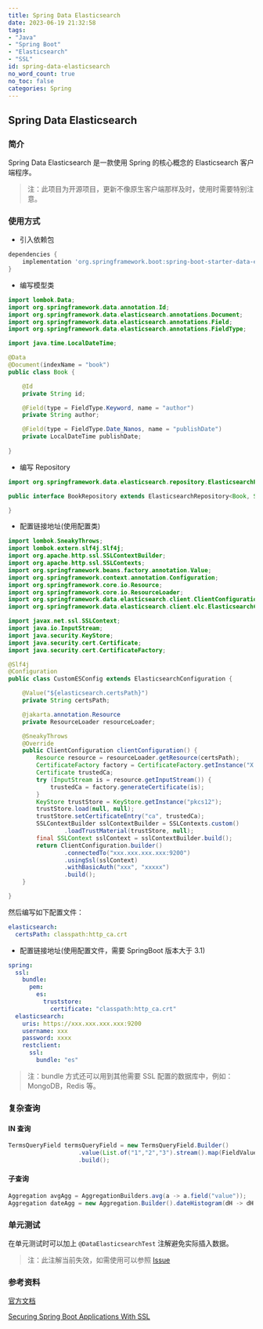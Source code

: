 ```yaml
---
title: Spring Data Elasticsearch
date: 2023-06-19 21:32:58
tags:
- "Java"
- "Spring Boot"
- "Elasticsearch"
- "SSL"
id: spring-data-elasticsearch
no_word_count: true
no_toc: false
categories: Spring
---
```


## Spring Data Elasticsearch

### 简介

Spring Data Elasticsearch 是一款使用 Spring 的核心概念的 Elasticsearch 客户端程序。

> 注：此项目为开源项目，更新不像原生客户端那样及时，使用时需要特别注意。

### 使用方式

- 引入依赖包

```groovy
dependencies {
    implementation 'org.springframework.boot:spring-boot-starter-data-elasticsearch'
}
```

- 编写模型类

```java
import lombok.Data;
import org.springframework.data.annotation.Id;
import org.springframework.data.elasticsearch.annotations.Document;
import org.springframework.data.elasticsearch.annotations.Field;
import org.springframework.data.elasticsearch.annotations.FieldType;

import java.time.LocalDateTime;

@Data
@Document(indexName = "book")
public class Book {

    @Id
    private String id;

    @Field(type = FieldType.Keyword, name = "author")
    private String author;

    @Field(type = FieldType.Date_Nanos, name = "publishDate")
    private LocalDateTime publishDate;
    
}
```

- 编写 Repository

```java
import org.springframework.data.elasticsearch.repository.ElasticsearchRepository;

public interface BookRepository extends ElasticsearchRepository<Book, String> {

}
```

- 配置链接地址(使用配置类)

```java
import lombok.SneakyThrows;
import lombok.extern.slf4j.Slf4j;
import org.apache.http.ssl.SSLContextBuilder;
import org.apache.http.ssl.SSLContexts;
import org.springframework.beans.factory.annotation.Value;
import org.springframework.context.annotation.Configuration;
import org.springframework.core.io.Resource;
import org.springframework.core.io.ResourceLoader;
import org.springframework.data.elasticsearch.client.ClientConfiguration;
import org.springframework.data.elasticsearch.client.elc.ElasticsearchConfiguration;

import javax.net.ssl.SSLContext;
import java.io.InputStream;
import java.security.KeyStore;
import java.security.cert.Certificate;
import java.security.cert.CertificateFactory;

@Slf4j
@Configuration
public class CustomESConfig extends ElasticsearchConfiguration {

    @Value("${elasticsearch.certsPath}")
    private String certsPath;

    @jakarta.annotation.Resource
    private ResourceLoader resourceLoader;

    @SneakyThrows
    @Override
    public ClientConfiguration clientConfiguration() {
        Resource resource = resourceLoader.getResource(certsPath);
        CertificateFactory factory = CertificateFactory.getInstance("X.509");
        Certificate trustedCa;
        try (InputStream is = resource.getInputStream()) {
            trustedCa = factory.generateCertificate(is);
        }
        KeyStore trustStore = KeyStore.getInstance("pkcs12");
        trustStore.load(null, null);
        trustStore.setCertificateEntry("ca", trustedCa);
        SSLContextBuilder sslContextBuilder = SSLContexts.custom()
                .loadTrustMaterial(trustStore, null);
        final SSLContext sslContext = sslContextBuilder.build();
        return ClientConfiguration.builder()
                .connectedTo("xxx.xxx.xxx.xxx:9200")
                .usingSsl(sslContext)
                .withBasicAuth("xxx", "xxxxx")
                .build();
    }

}
```

然后编写如下配置文件：

```yaml
elasticsearch:
  certsPath: classpath:http_ca.crt
```

- 配置链接地址(使用配置文件，需要 SpringBoot 版本大于 3.1)

```yaml
spring:
  ssl:
    bundle:
      pem:
        es:
          truststore:
            certificate: "classpath:http_ca.crt"
  elasticsearch:
    uris: https://xxx.xxx.xxx.xxx:9200
    username: xxx
    password: xxxx
    restclient:
      ssl:
        bundle: "es"
```

> 注：bundle 方式还可以用到其他需要 SSL 配置的数据库中，例如：MongoDB，Redis 等。

### 复杂查询

#### IN 查询

```java
TermsQueryField termsQueryField = new TermsQueryField.Builder()
                    .value(List.of("1","2","3").stream().map(FieldValue::of).toList())
                    .build();
```

#### 子查询

```java
Aggregation avgAgg = AggregationBuilders.avg(a -> a.field("value"));
Aggregation dateAgg = new Aggregation.Builder().dateHistogram(dH -> dH.field("messageTime").calendarInterval(CalendarInterval.Hour)).aggregations("avg_value",avgAgg).build();
```

### 单元测试

在单元测试时可以加上 `@DataElasticsearchTest` 注解避免实际插入数据。

> 注：此注解当前失效，如需使用可以参照 [Issue](https://github.com/spring-projects/spring-boot/issues/35926)

### 参考资料

[官方文档](https://docs.spring.io/spring-data/elasticsearch/docs/current/reference/html/)

[Securing Spring Boot Applications With SSL](https://spring.io/blog/2023/06/07/securing-spring-boot-applications-with-ssl)
